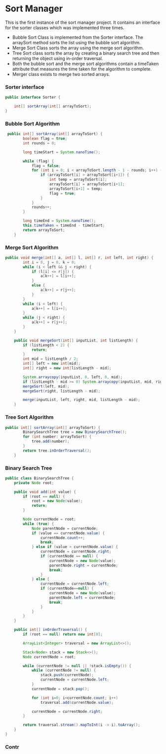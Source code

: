 # Sort Manager

This is the first instance of the sort manager project. It contains
an interface for the sorter classes which was implemented three times.

- Bubble Sort Class is implemented from the Sorter interface. The arraySort method sorts the list using the bubble sort algorithm.
- Merge Sort Class sorts the array using the merge sort algorithm.
- Tree Sort class sorts the array by creating a binary search tree and then returning the object using in-order traversal.
- Both the bubble sort and the merge sort algorithms contain a timeTaken attribute that measures the time taken for the algorithm to complete.
- Merger class exists to merge two sorted arrays.

### Sorter interface

```java
public interface Sorter {

    int[] sortArray(int[] arrayToSort);
}
```

### Bubble Sort Algorithm

```java
 public int[] sortArray(int[] arrayToSort) {
        boolean flag = true;
        int rounds = 0;

        long timeStart = System.nanoTime();

        while (flag) {
            flag = false;
            for (int i = 0; i < arrayToSort.length - 1 - rounds; i++) {
                if (arrayToSort[i] > arrayToSort[i+1]) {
                    int temp = arrayToSort[i];
                    arrayToSort[i] = arrayToSort[i+1];
                    arrayToSort[i+1] = temp;
                    flag = true;
                }
            }
            rounds++;
        }

        long timeEnd = System.nanoTime();
        this.timeTaken = timeEnd - timeStart;
        return arrayToSort;
    }
```

### Merge Sort Algorithm

```java
public void merge(int[] a, int[] l, int[] r, int left, int right) {
        int i = 0, j = 0, k = 0;
        while (i < left && j < right) {
            if (l[i] <= r[j]) {
                a[k++] = l[i++];
            }
            else {
                a[k++] = r[j++];
            }
        }
        while (i < left) {
            a[k++] = l[i++];
        }
        while (j < right) {
            a[k++] = r[j++];
        }
    }

    public void mergeSort(int[] inputList, int listLength) {
        if (listLength < 2) {
            return;
        }
        int mid = listLength / 2;
        int[] left = new int[mid];
        int[] right = new int[listLength - mid];

        System.arraycopy(inputList, 0, left, 0, mid);
        if (listLength - mid >= 0) System.arraycopy(inputList, mid, right, mid - mid, listLength - mid);
        mergeSort(left, mid);
        mergeSort(right, listLength - mid);

        merge(inputList, left, right, mid, listLength - mid);
    }
```

### Tree Sort Algorithm

```java
public int[] sortArray(int[] arrayToSort) {
        BinarySearchTree tree = new BinarySearchTree();
        for (int number: arrayToSort) {
            tree.add(number);
        }
        return tree.inOrderTraversal();
    }
```

### Binary Search Tree

```java
public class BinarySearchTree {
    private Node root;

    public void add(int value) {
        if (root == null) {
            root = new Node(value);
            return;
        }

        Node currentNode = root;
        while (true) {
            Node parentNode = currentNode;
            if (value == currentNode.value) {
                currentNode.count++;
                break;
            } else if (value > currentNode.value) {
                currentNode = currentNode.right;
                if (currentNode == null) {
                    currentNode = new Node(value);
                    parentNode.right = currentNode;
                    break;
                }
            } else {
                currentNode = currentNode.left;
                if (currentNode==null) {
                    currentNode = new Node(value);
                    parentNode.left = currentNode;
                    break;
                }
            }
        }
    }

    public int[] inOrderTraversal() {
        if (root == null) return new int[0];

        ArrayList<Integer> traversal = new ArrayList<>();

        Stack<Node> stack = new Stack<>();
        Node currentNode = root;

        while (currentNode != null || !stack.isEmpty()) {
            while (currentNode != null) {
                stack.push(currentNode);
                currentNode = currentNode.left;
            }
            currentNode = stack.pop();

            for (int i=0; i<currentNode.count; i++)
                traversal.add(currentNode.value);

            currentNode = currentNode.right;
        }

        return traversal.stream().mapToInt(i -> i).toArray();
    }
}
```

### Contr
